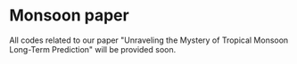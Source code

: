 # Monsoon paper
All codes related to our paper "Unraveling the Mystery of Tropical Monsoon Long-Term Prediction" will be provided soon.
